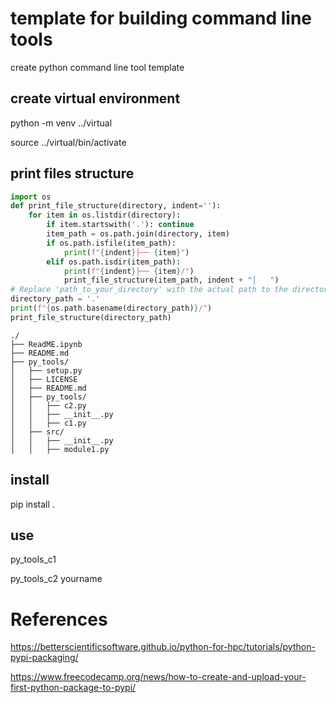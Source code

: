 # template for building command line tools 
create python command line tool template

## create virtual environment
python -m venv ../virtual

source  ../virtual/bin/activate

## print files structure


```python
import os
def print_file_structure(directory, indent=''):
    for item in os.listdir(directory):
        if item.startswith('.'): continue
        item_path = os.path.join(directory, item)
        if os.path.isfile(item_path):
            print(f"{indent}├── {item}")
        elif os.path.isdir(item_path):
            print(f"{indent}├── {item}/")
            print_file_structure(item_path, indent + "│   ")
# Replace 'path_to_your_directory' with the actual path to the directory you want to print
directory_path = '.'
print(f"{os.path.basename(directory_path)}/")
print_file_structure(directory_path)
```

    ./
    ├── ReadME.ipynb
    ├── README.md
    ├── py_tools/
    │   ├── setup.py
    │   ├── LICENSE
    │   ├── README.md
    │   ├── py_tools/
    │   │   ├── c2.py
    │   │   ├── __init__.py
    │   │   ├── c1.py
    │   ├── src/
    │   │   ├── __init__.py
    │   │   ├── module1.py


## install
pip install .

## use
py_tools_c1

py_tools_c2 yourname

# References
https://betterscientificsoftware.github.io/python-for-hpc/tutorials/python-pypi-packaging/

https://www.freecodecamp.org/news/how-to-create-and-upload-your-first-python-package-to-pypi/


```python

```
